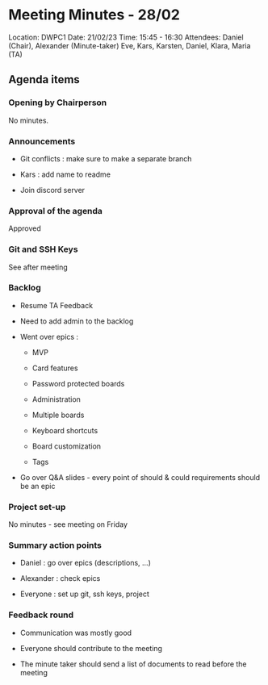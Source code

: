 # Meeting Minutes - 28/02

Location: DWPC1
Date: 21/02/23
Time: 15:45 - 16:30
Attendees: Daniel (Chair), Alexander (Minute-taker) Eve, Kars, Karsten, Daniel, Klara,
Maria (TA)

## Agenda items

### Opening by Chairperson

No minutes.

### Announcements

- Git conflicts : make sure to make a separate branch

- Kars : add name to readme

- Join discord server

### Approval of the agenda

Approved

### Git and SSH Keys

See after meeting

### Backlog

- Resume TA Feedback

- Need to add admin to the backlog

- Went over epics :
  
  - MVP
  
  - Card features
  
  - Password protected boards
  
  - Administration
  
  - Multiple boards
  
  - Keyboard shortcuts
  
  - Board customization
  
  - Tags

- Go over Q&A slides - every point of should & could requirements should be an epic

### Project set-up

No minutes - see meeting on Friday

### Summary action points

- Daniel : go over epics (descriptions, ...)

- Alexander : check epics

- Everyone : set up git, ssh keys, project

### Feedback round

- Communication was mostly good

- Everyone should contribute to the meeting

- The minute taker should send a list of documents to read before the meeting
